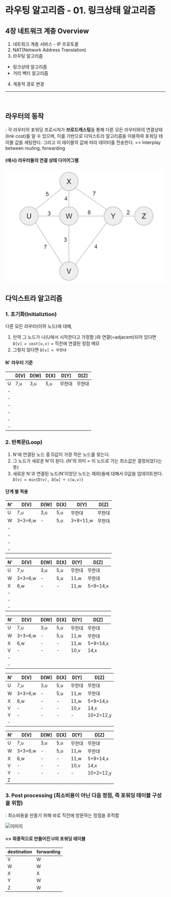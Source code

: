 # 라우팅 알고리즘 - 01. 링크상태 알고리즘

## 4장 네트워크 계층 Overview
1. 네트워크 계층 서비스 - IP 프로토콜
2. NAT(Network Address Translation) 
3. 라우팅 알고리즘
  * 링크상태 알고리즘
  * 거리 벡터 알고리즘
4. 계층적 경로 변경

---

<br>

## 라우터의 동작
: 각 라우터의 포워딩 프로시저가 **브로드캐스팅**을 통해 다른 모든 라우터와의 연결상태(link cost)를 알 수 있으며, 이를 기반으로 다익스트라 알고리즘을 이용하여 포워딩 테이블 값을 세팅한다. 그리고 이 테이블의 값에 따라 데이터를 전송한다. => Interplay between routing, forwarding

#### (예시) 라우터들의 연결 상태 다이어그램

![이미지](./image/link_diagram.png)

## 다익스트라 알고리즘

### 1. 초기화(Initializtion)
다른 모든 라우터(이하 노드)에 대해,

1. 만약 그 노드가 나(U에서 시작한다고 가정함.)와 연결(=adjacent)되어 있다면 `D[v] = cost(u,v)` + 직전에 연결된 정점 메모
2. 그렇지 않다면 `D[v] = 무한대`


#### N' 라우터 기준

|     |D[V]|D[W]|D[X]|D[Y]|D[Z]|
|-----|----|----|----|----|----|
| U   | 7,u  | 3,u  | 5,u  |무한대|무한대
| -  |       |       |      |      |      |
| -  |       |       |      |      |      |
| -  |       |       |      |      |      |
| -  |       |       |      |      |      |
| -  |       |       |      |      |      |
| -  |       |       |      |      |      |


### 2. 반복문(Loop)
 
1. N'에 연결된 노드 중 D값이 가장 작은 노드를 찾는다.
2. 그 노드가 새로운 N'이 된다. (N'의 의미 = 이 노드로 가는 최소값은 결정되었다는 뜻)
3. 새로운 N'과 연결된 노드(N'이었던 노드는 재외)들에 대해서 D값을 업데이트한다. `D[v] = min{D(v), D[w] + c(w,v)}`

#### 단계 별 적용

|  N' |D[V]   |D[W]   |D[X]   |D[Y]   |   D[Z]|
|-----|-------|-------|-------|-------|-------|
| U   |7,u    | 3,u   | 5,u   |무한대  | 무한대 |
| W   |3+3=6,w|   -   |5,u    |3+8=11,w  | 무한대 |
| -   |       |       |      |      |      |
| -  |       |       |      |      |      |
| -  |       |       |      |      |      |
| -  |       |       |      |      |      |

|  N'  |D[V]   |D[W]   |D[X]   |D[Y]   |   D[Z]|
|-----|-------|-------|-------|-------|-------|
| U   |7,u    | 3,u   | 5,u   |무한대 | 무한대 |
| W   |3+3=6,w|   -   |5,u    |  11,w | 무한대 |
| X   |  6,w  |  -    |  -    | 11,w  |5+9=14,x|
| -   |   |   |  |  |  |
| -   |   |   |  |  |  |
| -  |       |       |      |      |      |

|  N'  |D[V]   |D[W]   |D[X]   |D[Y]   |   D[Z]|
|-----|-------|-------|-------|-------|-------|
| U   |7,u    | 3,u   | 5,u   |무한대 | 무한대 |
| W   |3+3=6,w|   -   |5,u    |  11,w | 무한대 |
| X   |  6,w  |  -    |  -    | 11,w  |5+9=14,x|
| V   |   -   |   -   |   -   |  10,v |14,x  |
| -    |      |       |     |        |        |
| -  |       |       |      |      |      |

|  N'  |D[V]   |D[W]   |D[X]   |D[Y]   |   D[Z]|
|-----|-------|-------|-------|-------|-------|
| U   |7,u    | 3,u   | 5,u   |무한대 | 무한대 |
| W   |3+3=6,w|   -   |5,u    |  11,w | 무한대 |
| X   |  6,w  |  -    |  -    | 11,w  |5+9=14,x|
| V   |   -   |   -   |   -   |  10,v |  14,x  |
| Y   |   -   |  -    |  -    |  -    |10+2=12,y|
| -  |       |       |      |      |      |

|  N'  |D[V]   |D[W]   |D[X]   |D[Y]   |   D[Z]|
|-----|-------|-------|-------|-------|-------|
| U   |7,u    | 3,u   | 5,u   |무한대 | 무한대 |
| W   |3+3=6,w|   -   |5,u    |  11,w | 무한대 |
| X   |  6,w  |  -    |  -    | 11,w  |5+9=14,x|
| V   |   -   |   -   |   -   |  10,v |  14,x  |
| Y   |   -   |  -    |  -    |  -    |10+2=12,y|
| Z   |      |       |      |      |      |

### 3. Post processing (최소비용이 아닌 다음 정점, 즉 포워딩 테이블 구성을 위함)

: 최소비용을 만들기 위해 바로 직전에 방문하는 정점을 추적함

![이미지]("./iamge/forwarding_diagram.png")

#### => 최종적으로 만들어진 U의 포워딩 테이블 

|destination|forwarding|
|-----------|----------|
|V          |         W|
|W          |W         |
|X          |X         |
|Y          |W         |
|Z          |W         |

